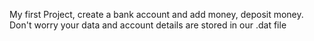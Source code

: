 My first Project, create a bank account and add money, deposit money.
Don't worry your data and account details are stored in our .dat file
